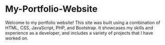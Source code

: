 # My-Portfolio-Website
Welcome to my portfolio website! This site was built using a combination of HTML, CSS, JavaScript, PHP, and Bootstrap. It showcases my skills and experience as a developer, and includes a variety of projects that I have worked on. 
